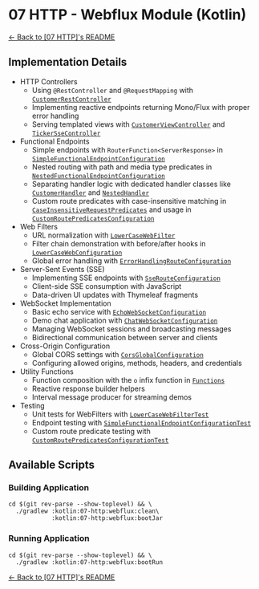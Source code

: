 # 07 HTTP - Webflux Module (Kotlin)

[← Back to \[07 HTTP\]'s README](../README.md)

## Implementation Details

- HTTP Controllers
    - Using `@RestController` and `@RequestMapping` with [`CustomerRestController`](./src/main/kotlin/com/fResult/http/customers/CustomerRestController.kt)
    - Implementing reactive endpoints returning Mono/Flux with proper error handling
    - Serving templated views with [`CustomerViewController`](./src/main/kotlin/com/fResult/http/customers/CustomerViewController.kt) and [`TickerSseController`](./src/main/kotlin/com/fResult/http/views/TickerSseController.kt)
- Functional Endpoints
    - Simple endpoints with `RouterFunction<ServerResponse>` in [`SimpleFunctionalEndpointConfiguration`](./src/main/kotlin/com/fResult/http/routes/SimpleFunctionalEndpointConfiguration.kt)
    - Nested routing with path and media type predicates in [`NestedFunctionalEndpointConfiguration`](./src/main/kotlin/com/fResult/http/routes/NestedFunctionalEndpointConfiguration.kt)
    - Separating handler logic with dedicated handler classes like [`CustomerHandler`](./src/main/kotlin/com/fResult/http/customers/CustomerHandler.kt) and [`NestedHandler`](./src/main/kotlin/com/fResult/http/routes/NestedHandler.kt)
    - Custom route predicates with case-insensitive matching in [`CaseInsensitiveRequestPredicates`](./src/main/kotlin/com/fResult/http/routes/CaseInsensitiveRequestPredicates.kt) and usage in [`CustomRoutePredicatesConfiguration`](./src/main/kotlin/com/fResult/http/routes/CustomRoutePredicatesConfiguration.kt)
- Web Filters
    - URL normalization with [`LowerCaseWebFilter`](./src/main/kotlin/com/fResult/http/filters/LowerCaseWebFilter.kt)
    - Filter chain demonstration with before/after hooks in [`LowerCaseWebConfiguration`](./src/main/kotlin/com/fResult/http/filters/LowerCaseWebConfiguration.kt)
    - Global error handling with [`ErrorHandlingRouteConfiguration`](./src/main/kotlin/com/fResult/http/filters/ErrorHandlingRouteConfiguration.kt)
- Server-Sent Events (SSE)
    - Implementing SSE endpoints with [`SseRouteConfiguration`](./src/main/kotlin/com/fResult/sse/SseRouteConfiguration.kt)
    - Client-side SSE consumption with JavaScript
    - Data-driven UI updates with Thymeleaf fragments
- WebSocket Implementation
    - Basic echo service with [`EchoWebSocketConfiguration`](./src/main/kotlin/com/fResult/ws/echo/EchoWebSocketConfiguration.kt)
    - Demo chat application with [`ChatWebSocketConfiguration`](./src/main/kotlin/com/fResult/ws/chat/ChatWebSocketConfiguration.kt)
    - Managing WebSocket sessions and broadcasting messages
    - Bidirectional communication between server and clients
- Cross-Origin Configuration
    - Global CORS settings with [`CorsGlobalConfiguration`](./src/main/kotlin/com/fResult/common/CorsGlobalConfiguration.kt)
    - Configuring allowed origins, methods, headers, and credentials
- Utility Functions
    - Function composition with the `o` infix function in [`Functions`](./src/main/kotlin/com/fResult/utils/Functions.kt)
    - Reactive response builder helpers
    - Interval message producer for streaming demos
- Testing
    - Unit tests for WebFilters with [`LowerCaseWebFilterTest`](./src/test/kotlin/com/fResult/http/filters/LowerCaseWebFilterTest.kt)
    - Endpoint testing with [`SimpleFunctionalEndpointConfigurationTest`](./src/test/kotlin/com/fResult/http/routes/SimpleFunctionalEndpointConfigurationTest.kt)
    - Custom route predicate testing with [`CustomRoutePredicatesConfigurationTest`](./src/test/kotlin/com/fResult/http/routes/CustomRoutePredicatesConfigurationTest.kt)

## Available Scripts

### Building Application

```shell
cd $(git rev-parse --show-toplevel) && \
  ./gradlew :kotlin:07-http:webflux:clean\
            :kotlin:07-http:webflux:bootJar
```

### Running Application

```shell
cd $(git rev-parse --show-toplevel) && \
  ./gradlew :kotlin:07-http:webflux:bootRun
```

[← Back to \[07 HTTP\]'s README](../README.md)

